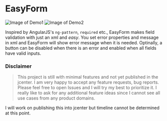# EasyForm
![Image of Demo1](https://raw.githubusercontent.com/emmasuzuki/EasyForm/master/demo1.gif) 
![Image of Demo2](https://raw.githubusercontent.com/emmasuzuki/EasyForm/master/demo2.gif)

Inspired by AngularJS's `ng-pattern`, `required` etc., EasyForm makes field validation with just an xml and *easy*.
You set error properties and message in xml and EasyForm will show error message when it is needed. Optinally, a button can be disabled when there is an error and enabled when all fields have valid inputs.

### Disclaimer
> This project is still with minimal features and not yet published in the jcenter. 
> I am very happy to accept any feature requests, bug reports. Please feel free to open Issues and I will try my best to prioritize it. I really like to ask for any additional feature ideas since I cannot see all use cases from any product domains. 

I will work on publishing this into jcenter but timeline cannot be determined at this point.
